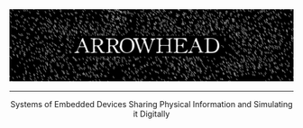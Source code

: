 <img style="margin: 0px" alt="Cool banner" src="./banner.png" />
<hr/>

<p align="center">
  Systems of Embedded Devices Sharing Physical Information and Simulating it Digitally
</p>
